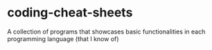 # coding-cheat-sheets
 A collection of programs that showcases basic functionalities in each programming language (that I know of)
